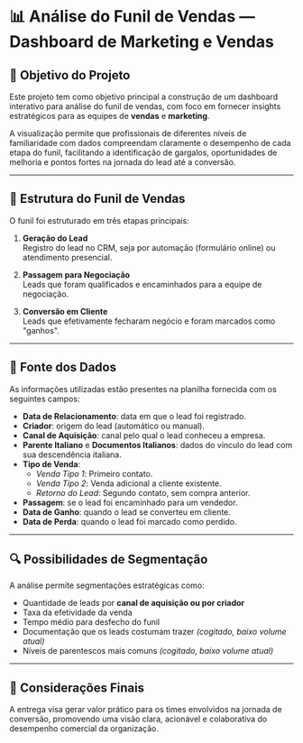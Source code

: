 # 📊 Análise do Funil de Vendas — Dashboard de Marketing e Vendas

## 🎯 Objetivo do Projeto

Este projeto tem como objetivo principal a construção de um dashboard interativo para análise do funil de vendas, com foco em fornecer insights estratégicos para as equipes de **vendas** e **marketing**.

A visualização permite que profissionais de diferentes níveis de familiaridade com dados compreendam claramente o desempenho de cada etapa do funil, facilitando a identificação de gargalos, oportunidades de melhoria e pontos fortes na jornada do lead até a conversão.

---

## 🧩 Estrutura do Funil de Vendas

O funil foi estruturado em três etapas principais:

1. **Geração do Lead**  
   Registro do lead no CRM, seja por automação (formulário online) ou atendimento presencial.

2. **Passagem para Negociação**  
   Leads que foram qualificados e encaminhados para a equipe de negociação.

3. **Conversão em Cliente**  
   Leads que efetivamente fecharam negócio e foram marcados como "ganhos".

---

## 📁 Fonte dos Dados

As informações utilizadas estão presentes na planilha fornecida com os seguintes campos:

- **Data de Relacionamento**: data em que o lead foi registrado.
- **Criador**: origem do lead (automático ou manual).
- **Canal de Aquisição**: canal pelo qual o lead conheceu a empresa.
- **Parente Italiano** e **Documentos Italianos**: dados do vínculo do lead com sua descendência italiana.
- **Tipo de Venda**:
  - *Venda Tipo 1*: Primeiro contato.
  - *Venda Tipo 2*: Venda adicional a cliente existente.
  - *Retorno do Lead*: Segundo contato, sem compra anterior.
- **Passagem**: se o lead foi encaminhado para um vendedor.
- **Data de Ganho**: quando o lead se converteu em cliente.
- **Data de Perda**: quando o lead foi marcado como perdido.

---

## 🔍 Possibilidades de Segmentação

A análise permite segmentações estratégicas como:

- Quantidade de leads por **canal de aquisição ou por criador**
- Taxa da efetividade da venda
- Tempo médio para desfecho do funil
- Documentação que os leads costumam trazer *(cogitado, baixo volume atual)*
- Níveis de parentescos mais comuns *(cogitado, baixo volume atual)*

---

## 📌 Considerações Finais

A entrega visa gerar valor prático para os times envolvidos na jornada de conversão, promovendo uma visão clara, acionável e colaborativa do desempenho comercial da organização.
